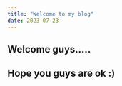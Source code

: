 ```yaml
---
title: "Welcome to my blog"
date: 2023-07-23
---
```

## Welcome guys.....
## Hope you guys are ok :)
